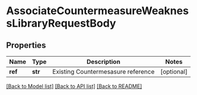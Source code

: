 # AssociateCountermeasureWeaknessLibraryRequestBody

## Properties
Name | Type | Description | Notes
------------ | ------------- | ------------- | -------------
**ref** | **str** | Existing Countermesasure reference | [optional] 

[[Back to Model list]](../README.md#documentation-for-models) [[Back to API list]](../README.md#documentation-for-api-endpoints) [[Back to README]](../README.md)



